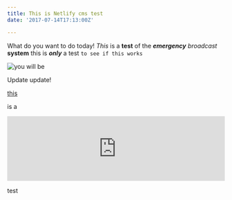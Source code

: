 ```yaml
---
title: This is Netlify cms test
date: '2017-07-14T17:13:00Z'

---
```



What do you want to do today! *This* is a **test** of the ***emergency*** *broadcast* **system** this is ***only*** a test `to see if this works`

<img src="/images/uploads/ywb.gif" alt="you will be" data-vivaldi-spatnav-clickable="1">

Update update!

<a href="www.netlify.com" data-vivaldi-spatnav-clickable="1">this</a>

is a

<iframe width="100%" height="auto" src="https://www.youtube.com/embed/8LYt2M4EwQo" frameborder="0" allowfullscreen="" async="" preload=""></iframe>

test